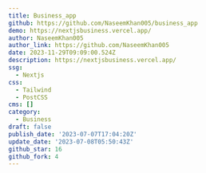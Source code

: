 ```yaml
---
title: Business_app
github: https://github.com/NaseemKhan005/business_app
demo: https://nextjsbusiness.vercel.app/
author: NaseemKhan005
author_link: https://github.com/NaseemKhan005
date: 2023-11-29T09:09:00.524Z
description: https://nextjsbusiness.vercel.app/
ssg:
  - Nextjs
css:
  - Tailwind
  - PostCSS
cms: []
category:
  - Business
draft: false
publish_date: '2023-07-07T17:04:20Z'
update_date: '2023-07-08T05:50:43Z'
github_star: 16
github_fork: 4
---
```

